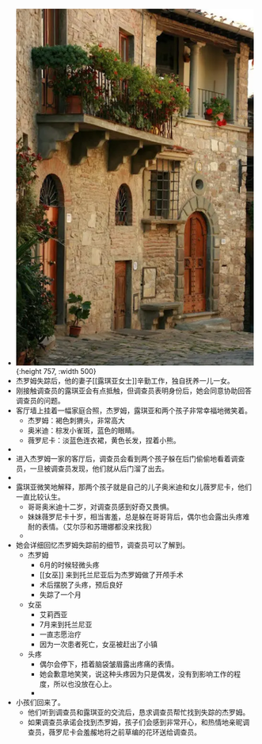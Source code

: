 - ![image.png](../assets/image_1631323499519_0.png){:height 757, :width 500}
- 杰罗姆失踪后，他的妻子[[露琪亚女士]]辛勤工作，独自抚养一儿一女。
- 刚接触调查员的露琪亚会有点抵触，但调查员表明身份后，她会同意协助回答调查员的问题。
- 客厅墙上挂着一幅家庭合照，杰罗姆，露琪亚和两个孩子非常幸福地微笑着。
	- 杰罗姆：褐色刺猬头，非常高大
	- 奥米迪：棕发小雀斑，蓝色的眼睛。
	- 薇罗尼卡：淡蓝色连衣裙，黄色长发，捏着小熊。
-
- 进入杰罗姆一家的客厅后，调查员会看到两个孩子躲在后门偷偷地看着调查员，一旦被调查员发现，他们就从后门溜了出去。
-
- 露琪亚微笑地解释，那两个孩子就是自己的儿子奥米迪和女儿薇罗尼卡，他们一直比较认生。
	- 哥哥奥米迪十二岁，对调查员感到好奇又畏惧。
	- 妹妹薇罗尼卡十岁，相当害羞，总是躲在哥哥背后，偶尔也会露出头疼难耐的表情。（艾尔莎和苏珊娜都没来找我）
	-
- 她会详细回忆杰罗姆失踪前的细节，调查员可以了解到。
	- 杰罗姆
		- 6月的时候轻微头疼
		- [[女巫]] 来到托兰尼亚后为杰罗姆做了开颅手术
		- 术后摆脱了头疼，预后良好
		- 失踪了一个月
	- 女巫
		- 艾莉西亚
		- 7月来到托兰尼亚
		- 一直志愿治疗
		- 因为一次患者死亡，女巫被赶出了小镇
	- 头疼
		- 偶尔会停下，捂着脑袋皱眉露出疼痛的表情。
		- 她会歉意地笑笑，说这种头疼因为只是偶发，没有到影响工作的程度，所以也没放在心上。
		-
- 小孩们回来了。
	- 他们听到调查员和露琪亚的交流后，恳求调查员帮忙找到失踪的杰罗姆。
	- 如果调查员承诺会找到杰罗姆，孩子们会感到非常开心，和热情地亲昵调查员，薇罗尼卡会羞赧地将之前草编的花环送给调查员。